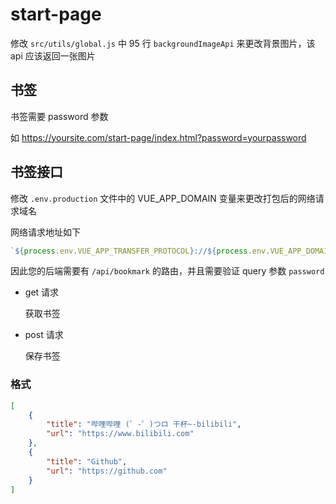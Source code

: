 # start-page

修改 `src/utils/global.js` 中 95 行 `backgroundImageApi` 来更改背景图片，该 api 应该返回一张图片

## 书签

书签需要 password 参数

如 https://yoursite.com/start-page/index.html?password=yourpassword

## 书签接口

修改 `.env.production` 文件中的 VUE_APP_DOMAIN 变量来更改打包后的网络请求域名

网络请求地址如下

```js
`${process.env.VUE_APP_TRANSFER_PROTOCOL}://${process.env.VUE_APP_DOMAIN}/api/bookmark?password=yourpassword`
```

因此您的后端需要有 `/api/bookmark` 的路由，并且需要验证 query 参数 `password`

- get 请求

    获取书签

- post 请求

    保存书签

### 格式

```json
[
    {
        "title": "哔哩哔哩 (゜-゜)つロ 干杯~-bilibili",
        "url": "https://www.bilibili.com"
    },
    {
        "title": "Github",
        "url": "https://github.com"
    }
]
```
